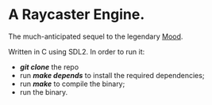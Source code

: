 <!DOCTYPE html>
<html>
<body>

<h1><b>A Raycaster Engine.</b></h1>
The much-anticipated sequel to the legendary <a href="https://yknottyd.itch.io/mood">Mood</a>.

Written in C using SDL2.
In order to run it:
<ul>
    <li><b><i>git clone</i></b> the repo</li>
    <li>run <b><i>make depends</i></b> to install the required dependencies;</li>
    <li>run <b><i>make</i></b> to compile the binary;</li>
    <li>run the binary.</li>
</ul>

</body>
</html>
